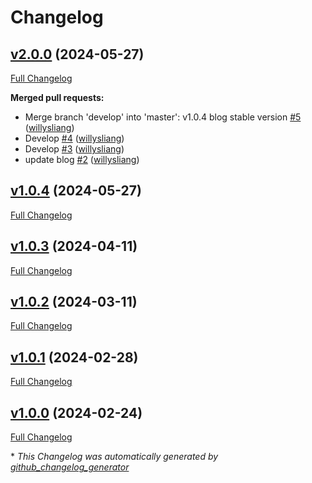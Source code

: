 # Changelog

## [v2.0.0](https://github.com/willysliang/core/tree/v2.0.0) (2024-05-27)

[Full Changelog](https://github.com/willysliang/core/compare/v1.0.4...v2.0.0)

**Merged pull requests:**

- Merge branch 'develop' into 'master': v1.0.4 blog stable version [\#5](https://github.com/willysliang/core/pull/5) ([willysliang](https://github.com/willysliang))
- Develop [\#4](https://github.com/willysliang/core/pull/4) ([willysliang](https://github.com/willysliang))
- Develop [\#3](https://github.com/willysliang/core/pull/3) ([willysliang](https://github.com/willysliang))
- update blog [\#2](https://github.com/willysliang/core/pull/2) ([willysliang](https://github.com/willysliang))

## [v1.0.4](https://github.com/willysliang/core/tree/v1.0.4) (2024-05-27)

[Full Changelog](https://github.com/willysliang/core/compare/v1.0.3...v1.0.4)

## [v1.0.3](https://github.com/willysliang/core/tree/v1.0.3) (2024-04-11)

[Full Changelog](https://github.com/willysliang/core/compare/v1.0.2...v1.0.3)

## [v1.0.2](https://github.com/willysliang/core/tree/v1.0.2) (2024-03-11)

[Full Changelog](https://github.com/willysliang/core/compare/v1.0.1...v1.0.2)

## [v1.0.1](https://github.com/willysliang/core/tree/v1.0.1) (2024-02-28)

[Full Changelog](https://github.com/willysliang/core/compare/v1.0.0...v1.0.1)

## [v1.0.0](https://github.com/willysliang/core/tree/v1.0.0) (2024-02-24)

[Full Changelog](https://github.com/willysliang/core/compare/20820e88eb145f637818e67e7c6bd77380692b21...v1.0.0)



\* *This Changelog was automatically generated by [github_changelog_generator](https://github.com/github-changelog-generator/github-changelog-generator)*
